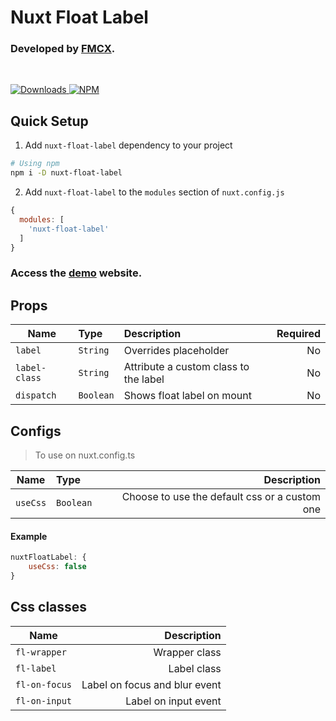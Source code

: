 # Nuxt Float Label

### Developed by [FMCX](http://fmcx.digital/).
<br/>
<p>
  <a href="https://www.npmjs.com/package/nuxt-float-label">
    <img src="https://img.shields.io/npm/dw/nuxt-float-label" alt="Downloads">
  </a>
  <a href="https://www.npmjs.com/package/nuxt-float-label">
    <img src="https://img.shields.io/npm/v/nuxt-float-label?color=%230066ff" alt="NPM"/>
  </a>
</p>

## Quick Setup

1. Add `nuxt-float-label` dependency to your project

```bash
# Using npm
npm i -D nuxt-float-label
```

2. Add `nuxt-float-label` to the `modules` section of `nuxt.config.js`

```js
{
  modules: [
    'nuxt-float-label'
  ]
}
```

### Access the [demo](https://nuxt-float-label.onrender.com/) website.


## Props

| Name | Type | Description | Required |
| ----------------- | :--- | :--- | ---: |
| `label` | `String` | Overrides placeholder | No |
| `label-class` | `String` | Attribute a custom class to the label | No |
| `dispatch` | `Boolean` | Shows float label on mount | No |

## Configs
> To use on nuxt.config.ts

| Name | Type | Description |
| ----------------- | :--- | ---: |
| `useCss` | `Boolean` | Choose to use the default css or a custom one |

#### Example

```js
nuxtFloatLabel: {
    useCss: false
}
```


## Css classes
| Name | Description |
| -- | ---: |
| `fl-wrapper` | Wrapper class |
| `fl-label` | Label class |
| `fl-on-focus` | Label on focus and blur event |
| `fl-on-input` | Label on input event |


